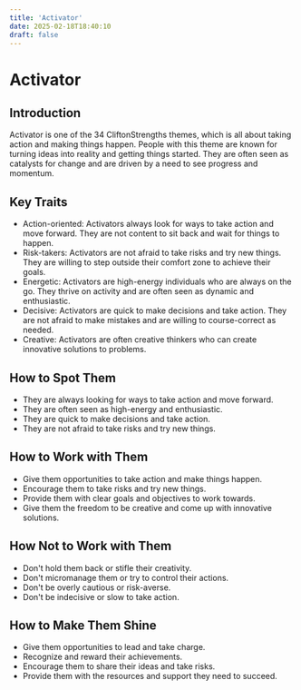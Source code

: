 ```yaml
---
title: 'Activator'
date: 2025-02-18T18:40:10
draft: false
---
```


# Activator

## Introduction

Activator is one of the 34 CliftonStrengths themes, which is all about taking action and making things happen. People with this theme are known for turning ideas into reality and getting things started. They are often seen as catalysts for change and are driven by a need to see progress and momentum.

## Key Traits

- Action-oriented: Activators always look for ways to take action and move forward. They are not content to sit back and wait for things to happen.
- Risk-takers: Activators are not afraid to take risks and try new things. They are willing to step outside their comfort zone to achieve their goals.
- Energetic: Activators are high-energy individuals who are always on the go. They thrive on activity and are often seen as dynamic and enthusiastic.
- Decisive: Activators are quick to make decisions and take action. They are not afraid to make mistakes and are willing to course-correct as needed.
- Creative: Activators are often creative thinkers who can create innovative solutions to problems.

## How to Spot Them

- They are always looking for ways to take action and move forward.
- They are often seen as high-energy and enthusiastic.
- They are quick to make decisions and take action.
- They are not afraid to take risks and try new things.

## How to Work with Them

- Give them opportunities to take action and make things happen.
- Encourage them to take risks and try new things.
- Provide them with clear goals and objectives to work towards.
- Give them the freedom to be creative and come up with innovative solutions.

## How Not to Work with Them

- Don't hold them back or stifle their creativity.
- Don't micromanage them or try to control their actions.
- Don't be overly cautious or risk-averse.
- Don't be indecisive or slow to take action.

## How to Make Them Shine

- Give them opportunities to lead and take charge.
- Recognize and reward their achievements.
- Encourage them to share their ideas and take risks.
- Provide them with the resources and support they need to succeed.
